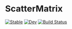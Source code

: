 # ScatterMatrix

[![Stable](https://img.shields.io/badge/docs-stable-blue.svg)](https://xiar-fatah.github.io/ScatterMatrix.jl/stable/)
[![Dev](https://img.shields.io/badge/docs-dev-blue.svg)](https://xiar-fatah.github.io/ScatterMatrix.jl/dev/)
[![Build Status](https://github.com/xiar-fatah/ScatterMatrix.jl/actions/workflows/CI.yml/badge.svg?branch=main)](https://github.com/xiar-fatah/ScatterMatrix.jl/actions/workflows/CI.yml?query=branch%3Amain)

